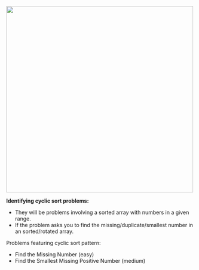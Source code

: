 <img src="https://hackernoon.com/images/G9YRlqC9joZNTWsi1ul7tRkO6tv1-t8i13wdp.jpg" height="500px" />

**Identifying cyclic sort problems:**  

- They will be problems involving a sorted array with numbers in a given range.
- If the problem asks you to find the missing/duplicate/smallest number in an sorted/rotated array.


Problems featuring cyclic sort pattern:  
- Find the Missing Number (easy)
- Find the Smallest Missing Positive Number (medium)

